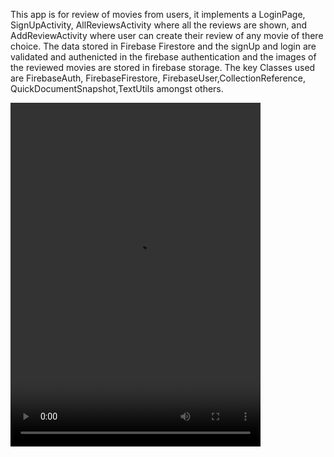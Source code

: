 This app is for review of movies from users, it implements a LoginPage,
SignUpActivity, AllReviewsActivity where all the reviews are shown, and 
AddReviewActivity where user can create their review of any movie of there choice.
The data stored in Firebase Firestore and the signUp and login are validated and authenicted in the
firebase authentication and the images of the reviewed movies are stored in firebase storage.
The key Classes used are FirebaseAuth, FirebaseFirestore, FirebaseUser,CollectionReference,
QuickDocumentSnapshot,TextUtils amongst others.

<video src="https://github.com/sanjuray/MovieReviewApp/assets/94555333/724e0f4d-8857-466f-8d4b-8901e8179240" height=550 width=400/>
